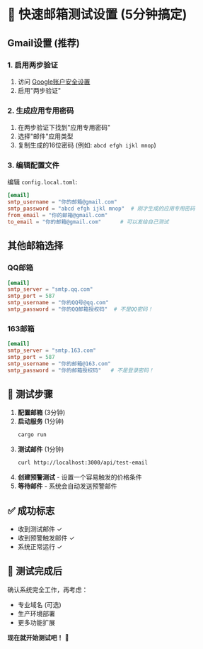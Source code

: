 # 🚀 快速邮箱测试设置 (5分钟搞定)

## Gmail设置 (推荐)

### 1. 启用两步验证
1. 访问 [Google账户安全设置](https://myaccount.google.com/security)
2. 启用"两步验证"

### 2. 生成应用专用密码
1. 在两步验证下找到"应用专用密码"
2. 选择"邮件"应用类型
3. 复制生成的16位密码 (例如: `abcd efgh ijkl mnop`)

### 3. 编辑配置文件
编辑 `config.local.toml`:
```toml
[email]
smtp_username = "你的邮箱@gmail.com"
smtp_password = "abcd efgh ijkl mnop"  # 刚才生成的应用专用密码
from_email = "你的邮箱@gmail.com"
to_email = "你的邮箱@gmail.com"      # 可以发给自己测试
```

## 其他邮箱选择

### QQ邮箱
```toml
[email]
smtp_server = "smtp.qq.com"
smtp_port = 587
smtp_username = "你的QQ号@qq.com"
smtp_password = "你的QQ邮箱授权码"  # 不是QQ密码！
```

### 163邮箱
```toml
[email]
smtp_server = "smtp.163.com"
smtp_port = 587
smtp_username = "你的邮箱@163.com"
smtp_password = "你的邮箱授权码"   # 不是登录密码！
```

## 🧪 测试步骤

1. **配置邮箱** (3分钟)
2. **启动服务** (1分钟)
   ```bash
   cargo run
   ```
3. **测试邮件** (1分钟)
   ```bash
   curl http://localhost:3000/api/test-email
   ```
4. **创建预警测试** - 设置一个容易触发的价格条件
5. **等待邮件** - 系统会自动发送预警邮件

## ✅ 成功标志
- 收到测试邮件 ✓
- 收到预警触发邮件 ✓
- 系统正常运行 ✓

## 🎯 测试完成后
确认系统完全工作，再考虑：
- 专业域名 (可选)
- 生产环境部署
- 更多功能扩展

**现在就开始测试吧！** 🚀 